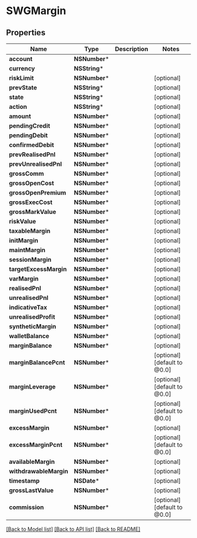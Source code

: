 # SWGMargin

## Properties
Name | Type | Description | Notes
------------ | ------------- | ------------- | -------------
**account** | **NSNumber*** |  | 
**currency** | **NSString*** |  | 
**riskLimit** | **NSNumber*** |  | [optional] 
**prevState** | **NSString*** |  | [optional] 
**state** | **NSString*** |  | [optional] 
**action** | **NSString*** |  | [optional] 
**amount** | **NSNumber*** |  | [optional] 
**pendingCredit** | **NSNumber*** |  | [optional] 
**pendingDebit** | **NSNumber*** |  | [optional] 
**confirmedDebit** | **NSNumber*** |  | [optional] 
**prevRealisedPnl** | **NSNumber*** |  | [optional] 
**prevUnrealisedPnl** | **NSNumber*** |  | [optional] 
**grossComm** | **NSNumber*** |  | [optional] 
**grossOpenCost** | **NSNumber*** |  | [optional] 
**grossOpenPremium** | **NSNumber*** |  | [optional] 
**grossExecCost** | **NSNumber*** |  | [optional] 
**grossMarkValue** | **NSNumber*** |  | [optional] 
**riskValue** | **NSNumber*** |  | [optional] 
**taxableMargin** | **NSNumber*** |  | [optional] 
**initMargin** | **NSNumber*** |  | [optional] 
**maintMargin** | **NSNumber*** |  | [optional] 
**sessionMargin** | **NSNumber*** |  | [optional] 
**targetExcessMargin** | **NSNumber*** |  | [optional] 
**varMargin** | **NSNumber*** |  | [optional] 
**realisedPnl** | **NSNumber*** |  | [optional] 
**unrealisedPnl** | **NSNumber*** |  | [optional] 
**indicativeTax** | **NSNumber*** |  | [optional] 
**unrealisedProfit** | **NSNumber*** |  | [optional] 
**syntheticMargin** | **NSNumber*** |  | [optional] 
**walletBalance** | **NSNumber*** |  | [optional] 
**marginBalance** | **NSNumber*** |  | [optional] 
**marginBalancePcnt** | **NSNumber*** |  | [optional] [default to @0.0]
**marginLeverage** | **NSNumber*** |  | [optional] [default to @0.0]
**marginUsedPcnt** | **NSNumber*** |  | [optional] [default to @0.0]
**excessMargin** | **NSNumber*** |  | [optional] 
**excessMarginPcnt** | **NSNumber*** |  | [optional] [default to @0.0]
**availableMargin** | **NSNumber*** |  | [optional] 
**withdrawableMargin** | **NSNumber*** |  | [optional] 
**timestamp** | **NSDate*** |  | [optional] 
**grossLastValue** | **NSNumber*** |  | [optional] 
**commission** | **NSNumber*** |  | [optional] [default to @0.0]

[[Back to Model list]](../README.md#documentation-for-models) [[Back to API list]](../README.md#documentation-for-api-endpoints) [[Back to README]](../README.md)


